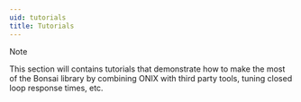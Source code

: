 ```yaml
---
uid: tutorials
title: Tutorials
---
```


> [!Note]
> This section will contains tutorials that demonstrate how to make the most of
> the Bonsai library by combining ONIX with third party tools, tuning closed loop
> response times, etc.